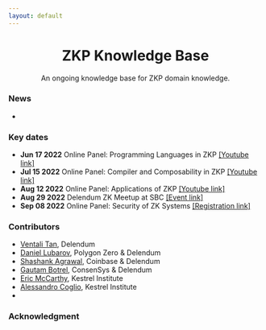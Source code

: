 ```yaml
---
layout: default
---
```


<div align="center">
  <h1 align="center">ZKP Knowledge Base</h1>
  <p align="center">An ongoing knowledge base for ZKP domain knowledge.</p>
</div>

### News

- 

### Key dates

- **Jun 17 2022** Online Panel: Programming Languages in ZKP [[Youtube link]](https://www.youtube.com/watch?v=UKeQekPS1L4)
- **Jul 15 2022** Online Panel: Compiler and Composability in ZKP [[Youtube link]](https://www.youtube.com/watch?v=zRngElDdUNE&t=2s)
- **Aug 12 2022** Online Panel: Applications of ZKP [[Youtube link]](https://www.youtube.com/watch?v=m5WiIOC3xcM&t=148s)
- **Aug 29 2022** Delendum ZK Meetup at SBC [[Event link]](https://www.eventbrite.com/e/delendum-zk-meetup-at-sbc-tickets-396799998477)
- **Sep 08 2022** Online Panel: Security of ZK Systems [[Registration link]](https://www.eventbrite.com/e/security-of-zk-systems-tickets-405523681247)

### Contributors

- [Ventali Tan](), Delendum
- [Daniel Lubarov](http://daniel.lubarov.com/), Polygon Zero & Delendum
- [Shashank Agrawal](https://shashank-agrawal.com/), Coinbase & Delendum
- [Gautam Botrel](https://www.linkedin.com/in/gautam-botrel/), ConsenSys & Delendum
- [Eric McCarthy](https://www.kestrel.edu/people/mccarthy/), Kestrel Institute
- [Alessandro Coglio](https://www.kestrel.edu/people/coglio/), Kestrel Institute
- 

### Acknowledgment